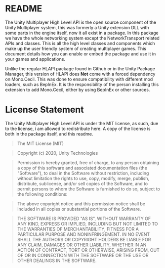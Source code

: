 # README #

The Unity Multiplayer High Level API is the open source component of the Unity Multiplayer system, this was formerly a Unity extension DLL with some parts in the engine itself, now it all exist in a package. In this package we have the whole networking system except the NetworkTransport related APIs and classes. This is all the high level classes and components which make up the user friendly system of creating multiplayer games. This document details how you can enable or embed the package and use it in your games and applications.

Unlike the regular HLAPI package found in Github or in the Unity Package Manager, this version of HLAPI does **__Not__** come with a forced dependency on Mono.Cecil. This was done to ensure compatibility with different mod loaders, such as BepInEx.
It is the responsibility of the person installing this extension to add Mono.Cecil, either by using BepInEx or other sources.

# License Statement

The Unity Multiplayer High Level API is under the MIT license, as such, due to the license, i am allowed to redistribute here.
A copy of the license is both in the package itself, and this readme.

  > The MIT License (MIT)

  > Copyright (c) 2020, Unity Technologies

  > Permission is hereby granted, free of charge, to any person obtaining a copy of this software and associated documentation files (the "Software"), to deal in the Software without restriction, including without limitation the rights to use, copy, modify, merge, publish, distribute, sublicense, and/or sell copies of the Software, and to permit persons to whom the Software is furnished to do so, subject to the following conditions:

  > The above copyright notice and this permission notice shall be included in all copies or substantial portions of the Software.

  > THE SOFTWARE IS PROVIDED "AS IS", WITHOUT WARRANTY OF ANY KIND, EXPRESS OR IMPLIED, INCLUDING BUT NOT LIMITED TO THE WARRANTIES OF MERCHANTABILITY, FITNESS FOR A PARTICULAR PURPOSE AND NONINFRINGEMENT. IN NO EVENT SHALL THE AUTHORS OR COPYRIGHT HOLDERS BE LIABLE FOR ANY CLAIM, DAMAGES OR OTHER LIABILITY, WHETHER IN AN ACTION OF CONTRACT, TORT OR OTHERWISE, ARISING FROM, OUT OF OR IN CONNECTION WITH THE SOFTWARE OR THE USE OR OTHER DEALINGS IN THE SOFTWARE.